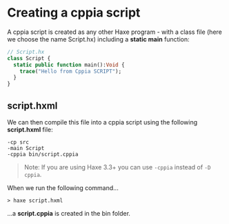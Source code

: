 # Creating a cppia script

A cppia script is created as any other Haxe program - with a class file (here we choose the name Script.hx) including a **static main** function:

```haxe
// Script.hx
class Script {
  static public function main():Void {
    trace("Hello from Cppia SCRIPT");
  }
}
```

## script.hxml

We can then compile this file into a cppia script using the following **script.hxml** file:

```hxml
-cp src
-main Script
-cppia bin/script.cppia
```
> Note: If you are using Haxe 3.3+ you can use `-cppia` instead of `-D cppia`.

When we run the following command...

`> haxe script.hxml`

...a **script.cppia** is created in the bin folder.
